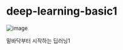 # deep-learning-basic1
![image](https://user-images.githubusercontent.com/73567364/170870543-64cd4034-b643-47eb-91c5-c0d3ed4b7bd1.png)

 밑바닥부터 시작하는 딥러닝1
